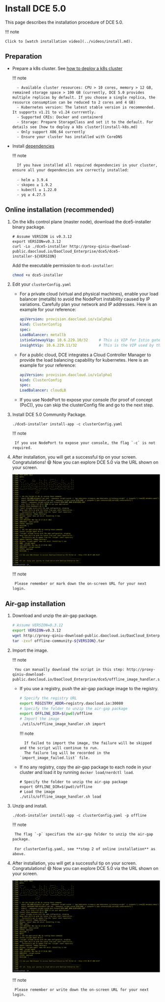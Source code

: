 # Install DCE 5.0

This page describes the installation procedure of DCE 5.0.

!!! note

    Click to [watch installation video](../videos/install.md).

## Preparation

- Prepare a k8s cluster. See [how to deploy a k8s cluster](install-k8s.md)

    !!! note

        - Available cluster resources: CPU > 10 cores, memory > 12 GB, remained storage space > 100 GB (currently, DCE 5.0 provides multiple replicas by default. If you choose a single replica, the resource consumption can be reduced to 2 cores and 4 GB)
        - Kubernetes version: The latest stable version is recommended. It supports v1.21 to v1.24 currrently.
        - Supported CRIs: Docker and containerd
        - Storage: Prepare StorageClass and set it to the default. For details see [how to deploy a k8s cluster](install-k8s.md)
        - Only support X86_64 currently
        - Ensure your cluster has installed with CoreDNS
    
- Install [dependencies](install-tools.md)

    !!! note

        If you have installed all required dependencies in your cluster, ensure all your dependencies are correctly installed:

        - helm ≥ 3.9.4
        - skopeo ≥ 1.9.2
        - kubectl ≥ 1.22.0
        - yq ≥ 4.27.5

## Online installation (recommended)

1. On the k8s control plane (master node), download the dce5-installer binary package.

    ```shell
    # Assume VERSION is v0.3.12
    export VERSION=v0.3.12
    curl -Lo ./dce5-installer http://proxy-qiniu-download-public.daocloud.io/DaoCloud_Enterprise/dce5/dce5-installer-${VERSION}
    ```

    Add the executable permission to `dce5-installer`:

    ```bash
    chmod +x dce5-installer
    ```

2. Edit your `clusterConfig.yaml`

    - For a private cloud (virtual and physical machines), enable your load balancer (metallb) to avoid the NodePort instability caused by IP variations. Carefully plan your network and IP addresses. Here is an example for your reference:

        ```yaml
        apiVersion: provision.daocloud.io/v1alpha1
        kind: ClusterConfig
        spec:
        LoadBalancer: metallb
        istioGatewayVip: 10.6.229.10/32     # This is VIP for Istio gateway and is also the URL via which you can use DCE 5.0 on your web browser.
        insightVip: 10.6.229.11/32          # This is the VIP used by the Insight-Server of the Global cluster to collect logs, metrics, and traces of all sub-clusters.
        ```

    - For a public cloud, DCE integrates a Cloud Controller Manager to provide the load balancing capability for kubernetes. Here is an example for your reference:

        ``` yaml
        apiVersion: provision.daocloud.io/v1alpha1
        kind: ClusterConfig
        spec:
        LoadBalancer: cloudLB
        ```

    - If you use NodePort to expose your console (for proof of concept (PoC)), you can skip the clusterConfig file and go to the next step.

3. Install DCE 5.0 Community Package.

    ```shell
    ./dce5-installer install-app -c clusterConfig.yaml
    ```
    
    !!! note

        If you use NodePort to expose your console, the flag `-c` is not required.

4. After installation, you will get a successful tip on your screen. Congratulations! :smile: Now you can explore DCE 5.0 via the URL shown on your screen.

    ![success](images/success.png)

    !!! note

        Please remember or mark down the on-screen URL for your next login.

## Air-gap installation

1. Download and unzip the air-gap package.

    ``` bash
    # Assume VERSION=0.3.12
    export VERSION=v0.3.12
    wget http://proxy-qiniu-download-public.daocloud.io/DaoCloud_Enterprise/dce5/offline-community-${VERSION}.tar
    tar -zxvf offline-community-${VERSION}.tar
    ```

2. Import the image.

    !!! note
        
        You can manually download the script in this step: http://proxy-qiniu-download-public.daocloud.io/DaoCloud_Enterprise/dce5/offline_image_handler.sh

    - If you use a registry, push the air-gap package image to the registry.

        ```bash
        # Specify the registry URL
        export REGISTRY_ADDR=registry.daocloud.io:30080
        # Specify the folder to unzip the air-gap package
        export OFFLINE_DIR=$(pwd)/offline
        # Import the image
        ./utils/offline_image_handler.sh import
        ```

        !!! note

            If failed to import the image, the failure will be skipped and the script will continue to run.
            The failure log will be recorded in the `import_image_failed.list` file.

    - If no any registry, copy the air-gap package to each node in your cluster and load it by running `docker load/nerdctl load`.

        ```shell
        # Specify the folder to unzip the air-gap package
        export OFFLINE_DIR=$(pwd)/offline
        # Load the image
        ./utils/offline_image_handler.sh load
        ```

3. Unzip and install.

    ``` shell
    ./dce5-installer install-app -c clusterConfig.yaml -p offline
    ```
    
    !!! note

        The flag `-p` specifies the air-gap folder to unzip the air-gap package.

        For clusterConfig.yaml, see **step 2 of online installation** as above.

4. After installation, you will get a successful tip on your screen. Congratulations! :smile: Now you can explore DCE 5.0 via the URL shown on your screen.

    ![success](images/success.png)

    !!! note

        Please remember or write down the on-screen URL for your next login.
